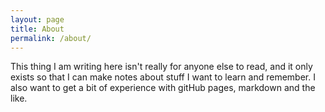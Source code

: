 ```yaml
---
layout: page
title: About
permalink: /about/
---
```

This thing I am writing here isn't really for anyone else to read, and it only exists so that I can make notes about stuff I want to learn and remember. I also want to get a bit of experience with gitHub pages, markdown and the like.
